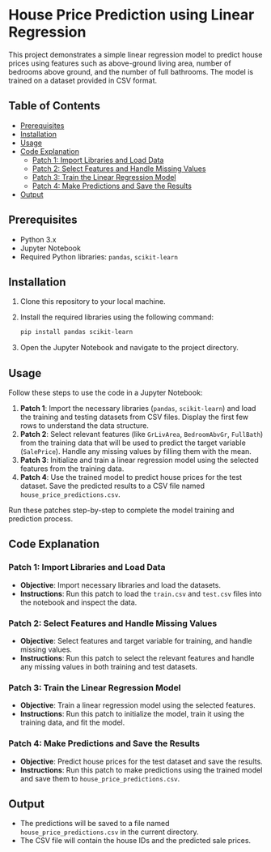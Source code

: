 # House Price Prediction using Linear Regression

This project demonstrates a simple linear regression model to predict house prices using features such as above-ground living area, number of bedrooms above ground, and the number of full bathrooms. The model is trained on a dataset provided in CSV format.

## Table of Contents
- [Prerequisites](#prerequisites)
- [Installation](#installation)
- [Usage](#usage)
- [Code Explanation](#code-explanation)
  - [Patch 1: Import Libraries and Load Data](#patch-1-import-libraries-and-load-data)
  - [Patch 2: Select Features and Handle Missing Values](#patch-2-select-features-and-handle-missing-values)
  - [Patch 3: Train the Linear Regression Model](#patch-3-train-the-linear-regression-model)
  - [Patch 4: Make Predictions and Save the Results](#patch-4-make-predictions-and-save-the-results)
- [Output](#output)

## Prerequisites

- Python 3.x
- Jupyter Notebook
- Required Python libraries: `pandas`, `scikit-learn`

## Installation

1. Clone this repository to your local machine.
2. Install the required libraries using the following command:

    ```bash
    pip install pandas scikit-learn
    ```

3. Open the Jupyter Notebook and navigate to the project directory.

## Usage

Follow these steps to use the code in a Jupyter Notebook:

1. **Patch 1**: Import the necessary libraries (`pandas`, `scikit-learn`) and load the training and testing datasets from CSV files. Display the first few rows to understand the data structure.
2. **Patch 2**: Select relevant features (like `GrLivArea`, `BedroomAbvGr`, `FullBath`) from the training data that will be used to predict the target variable (`SalePrice`). Handle any missing values by filling them with the mean.
3. **Patch 3**: Initialize and train a linear regression model using the selected features from the training data.
4. **Patch 4**: Use the trained model to predict house prices for the test dataset. Save the predicted results to a CSV file named `house_price_predictions.csv`.

Run these patches step-by-step to complete the model training and prediction process.

## Code Explanation

### Patch 1: Import Libraries and Load Data

- **Objective**: Import necessary libraries and load the datasets.
- **Instructions**: Run this patch to load the `train.csv` and `test.csv` files into the notebook and inspect the data.

### Patch 2: Select Features and Handle Missing Values

- **Objective**: Select features and target variable for training, and handle missing values.
- **Instructions**: Run this patch to select the relevant features and handle any missing values in both training and test datasets.

### Patch 3: Train the Linear Regression Model

- **Objective**: Train a linear regression model using the selected features.
- **Instructions**: Run this patch to initialize the model, train it using the training data, and fit the model.

### Patch 4: Make Predictions and Save the Results

- **Objective**: Predict house prices for the test dataset and save the results.
- **Instructions**: Run this patch to make predictions using the trained model and save them to `house_price_predictions.csv`.

## Output

- The predictions will be saved to a file named `house_price_predictions.csv` in the current directory.
- The CSV file will contain the house IDs and the predicted sale prices.
